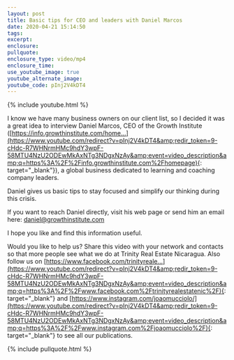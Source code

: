 ```yaml
---
layout: post
title: Basic tips for CEO and leaders with Daniel Marcos
date: 2020-04-21 15:14:50
tags:
excerpt:
enclosure:
pullquote:
enclosure_type: video/mp4
enclosure_time:
use_youtube_image: true
youtube_alternate_image:
youtube_code: pInj2V4kDT4
---
```


{% include youtube.html %}

I know we have many business owners on our client list, so I decided it was a great idea to interview Daniel Marcos, CEO of the Growth Institute ([https://info.growthinstitute.com/home...](https://www.youtube.com/redirect?v=pInj2V4kDT4&amp;redir_token=9-cHdc-R7WHNrmHMc9hdY3wpF-58MTU4NzU2ODEwMkAxNTg3NDgxNzAy&amp;event=video_description&amp;q=https%3A%2F%2Finfo.growthinstitute.com%2Fhomepage){: target="_blank"}), a global business dedicated to learning and coaching company leaders.

Daniel gives us basic tips to stay focused and simplify our thinking during this crisis.

If you want to reach Daniel directly, visit his web page or send him an email here: daniel@growthinstitute.com

I hope you like and find this information useful.

Would you like to help us? Share this video with your network and contacts so that more people see what we do at Trinity Real Estate Nicaragua. Also follow us on [https://www.facebook.com/trinityreale...](https://www.youtube.com/redirect?v=pInj2V4kDT4&amp;redir_token=9-cHdc-R7WHNrmHMc9hdY3wpF-58MTU4NzU2ODEwMkAxNTg3NDgxNzAy&amp;event=video_description&amp;q=https%3A%2F%2Fwww.facebook.com%2Ftrinityrealestatenic%2F){: target="_blank"} and [https://www.instagram.com/joaomucciolo/](https://www.youtube.com/redirect?v=pInj2V4kDT4&amp;redir_token=9-cHdc-R7WHNrmHMc9hdY3wpF-58MTU4NzU2ODEwMkAxNTg3NDgxNzAy&amp;event=video_description&amp;q=https%3A%2F%2Fwww.instagram.com%2Fjoaomucciolo%2F){: target="_blank"} to see all our publications.

{% include pullquote.html %}